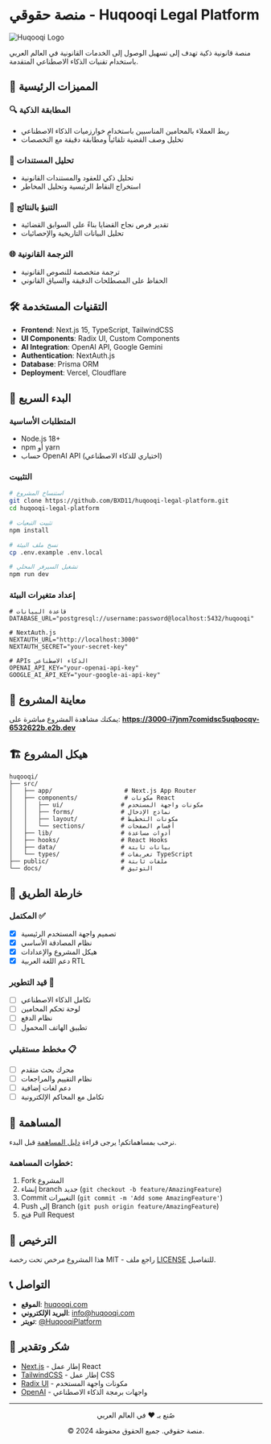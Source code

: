 # منصة حقوقي - Huqooqi Legal Platform

![Huqooqi Logo](https://via.placeholder.com/150x60/4F46E5/FFFFFF?text=حقوقي)

منصة قانونية ذكية تهدف إلى تسهيل الوصول إلى الخدمات القانونية في العالم العربي باستخدام تقنيات الذكاء الاصطناعي المتقدمة.

## 🌟 المميزات الرئيسية

### 🔍 المطابقة الذكية
- ربط العملاء بالمحامين المناسبين باستخدام خوارزميات الذكاء الاصطناعي
- تحليل وصف القضية تلقائياً ومطابقة دقيقة مع التخصصات

### 📄 تحليل المستندات
- تحليل ذكي للعقود والمستندات القانونية
- استخراج النقاط الرئيسية وتحليل المخاطر

### 🔮 التنبؤ بالنتائج
- تقدير فرص نجاح القضايا بناءً على السوابق القضائية
- تحليل البيانات التاريخية والإحصائيات

### 🌐 الترجمة القانونية
- ترجمة متخصصة للنصوص القانونية
- الحفاظ على المصطلحات الدقيقة والسياق القانوني

## 🛠️ التقنيات المستخدمة

- **Frontend**: Next.js 15, TypeScript, TailwindCSS
- **UI Components**: Radix UI, Custom Components
- **AI Integration**: OpenAI API, Google Gemini
- **Authentication**: NextAuth.js
- **Database**: Prisma ORM
- **Deployment**: Vercel, Cloudflare

## 🚀 البدء السريع

### المتطلبات الأساسية
- Node.js 18+ 
- npm أو yarn
- حساب OpenAI API (اختياري للذكاء الاصطناعي)

### التثبيت

```bash
# استنساخ المشروع
git clone https://github.com/BXD11/huqooqi-legal-platform.git
cd huqooqi-legal-platform

# تثبيت التبعيات
npm install

# نسخ ملف البيئة
cp .env.example .env.local

# تشغيل السيرفر المحلي
npm run dev
```

### إعداد متغيرات البيئة

```env
# قاعدة البيانات
DATABASE_URL="postgresql://username:password@localhost:5432/huqooqi"

# NextAuth.js
NEXTAUTH_URL="http://localhost:3000"
NEXTAUTH_SECRET="your-secret-key"

# APIs الذكاء الاصطناعي
OPENAI_API_KEY="your-openai-api-key"
GOOGLE_AI_API_KEY="your-google-ai-api-key"
```

## 📱 معاينة المشروع

يمكنك مشاهدة المشروع مباشرة على: **https://3000-i7jnm7comidsc5uqbocqv-6532622b.e2b.dev**

## 🏗️ هيكل المشروع

```
huqooqi/
├── src/
│   ├── app/                    # Next.js App Router
│   ├── components/             # مكونات React
│   │   ├── ui/                # مكونات واجهة المستخدم
│   │   ├── forms/             # نماذج الإدخال
│   │   ├── layout/            # مكونات التخطيط
│   │   └── sections/          # أقسام الصفحات
│   ├── lib/                   # أدوات مساعدة
│   ├── hooks/                 # React Hooks
│   ├── data/                  # بيانات ثابتة
│   └── types/                 # تعريفات TypeScript
├── public/                    # ملفات ثابتة
└── docs/                      # التوثيق
```

## 🎯 خارطة الطريق

### المكتمل ✅
- [x] تصميم واجهة المستخدم الرئيسية
- [x] نظام المصادقة الأساسي
- [x] هيكل المشروع والإعدادات
- [x] دعم اللغة العربية RTL

### قيد التطوير 🚧
- [ ] تكامل الذكاء الاصطناعي
- [ ] لوحة تحكم المحامين
- [ ] نظام الدفع
- [ ] تطبيق الهاتف المحمول

### مخطط مستقبلي 📋
- [ ] محرك بحث متقدم
- [ ] نظام التقييم والمراجعات
- [ ] دعم لغات إضافية
- [ ] تكامل مع المحاكم الإلكترونية

## 🤝 المساهمة

نرحب بمساهماتكم! يرجى قراءة [دليل المساهمة](CONTRIBUTING.md) قبل البدء.

### خطوات المساهمة:
1. Fork المشروع
2. إنشاء branch جديد (`git checkout -b feature/AmazingFeature`)
3. Commit التغييرات (`git commit -m 'Add some AmazingFeature'`)
4. Push إلى Branch (`git push origin feature/AmazingFeature`)
5. فتح Pull Request

## 📄 الترخيص

هذا المشروع مرخص تحت رخصة MIT - راجع ملف [LICENSE](LICENSE) للتفاصيل.

## 📞 التواصل

- **الموقع**: [huqooqi.com](https://huqooqi.com)
- **البريد الإلكتروني**: info@huqooqi.com
- **تويتر**: [@HuqooqiPlatform](https://twitter.com/HuqooqiPlatform)

## 🙏 شكر وتقدير

- [Next.js](https://nextjs.org/) - إطار عمل React
- [TailwindCSS](https://tailwindcss.com/) - إطار عمل CSS
- [Radix UI](https://www.radix-ui.com/) - مكونات واجهة المستخدم
- [OpenAI](https://openai.com/) - واجهات برمجة الذكاء الاصطناعي

---

<div align="center">
  <p>صُنع بـ ❤️ في العالم العربي</p>
  <p>© 2024 منصة حقوقي. جميع الحقوق محفوظة.</p>
</div>